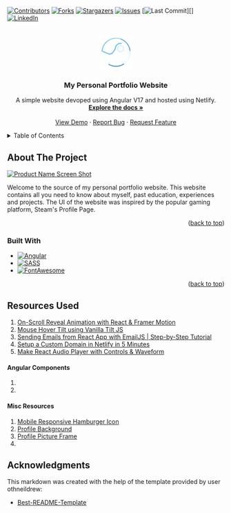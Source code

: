<a name="readme-top"></a>

[![Contributors][contributors-shield]][contributors-url]
[![Forks][forks-shield]][forks-url]
[![Stargazers][stars-shield]][stars-url]
[![Issues][issues-shield]][issues-url]
[![Last Commit][last-commit-shield]][]
[![LinkedIn][linkedin-shield]][linkedin-url]

<!-- PROJECT LOGO -->
<br />
<div align="center">
  <a href="https://github.com/Sia-WRWD/my-portfolio-v2">
    <img src="./public/loading-light.gif" alt="Logo" width="80" height="80">
  </a>

<h3 align="center">My Personal Portfolio Website</h3>

  <p align="center">
    A simple website devoped using Angular V17 and hosted using Netlify.
    <br />
    <a href="https://github.com/Sia-WRWD/my-portfolio-v2/blob/main/README.md"><strong>Explore the docs »</strong></a>
    <br />
    <br />
    <a href="https://www.heysia.dev">View Demo</a>
    ·
    <a href="https://github.com/Sia-WRWD/my-portfolio-v2/issues/new?labels=bug&template=bug-report---.md">Report Bug</a>
    ·
    <a href="https://github.com/Sia-WRWD/my-portfolio-v2/issues/new?labels=enhancement&template=feature-request---.md">Request Feature</a>
  </p>
</div>

<!-- TABLE OF CONTENTS -->
<details>
  <summary>Table of Contents</summary>
  <ol>
    <li>
      <a href="#about-the-project">About The Project</a>
      <ul>
        <li><a href="#built-with">Built With</a></li>
      </ul>
    </li>
    <li>
      <a href="#getting-started">Getting Started</a>
      <ul>
        <li><a href="#prerequisites">Prerequisites</a></li>
        <li><a href="#installation">Installation</a></li>
      </ul>
    </li>
    <li><a href="#usage">Usage</a></li>
    <li><a href="#roadmap">Roadmap</a></li>
    <li><a href="#contributing">Contributing</a></li>
    <li><a href="#license">License</a></li>
    <li><a href="#contact">Contact</a></li>
    <li><a href="#acknowledgments">Acknowledgments</a></li>
  </ol>
</details>

<!-- ABOUT THE PROJECT -->
## About The Project

[![Product Name Screen Shot][product-screenshot]](https://www.heysia.dev)

Welcome to the source of my personal portfolio website. This website contains all you need to know about myself, past education, experiences and projects. The UI of the website was inspired by the popular gaming platform, Steam's Profile Page.

<p align="right">(<a href="#readme-top">back to top</a>)</p>


### Built With

* [![Angular][Angular.js]][Angular-url]
* [![SASS][SASS]][SASS-url]
* [![FontAwesome][FontAwesome]][FontAwesome-url]


<p align="right">(<a href="#readme-top">back to top</a>)</p>

<!-- RESOURCES -->
## Resources Used
1. [On-Scroll Reveal Animation with React & Framer Motion](https://youtu.be/2V1WK-3HQNk?si=GUd_iBUAG38Gvc0C)
2. [Mouse Hover Tilt using Vanilla Tilt JS](https://micku7zu.github.io/vanilla-tilt.js/)
3. [Sending Emails from React App with EmailJS | Step-by-Step Tutorial](https://youtu.be/wWiTouBHibs?si=5hgHlVj2ghBfUnB_)
4. [Setup a Custom Domain in Netlify in 5 Minutes](https://www.youtube.com/watch?v=bY7Tkh9Vz8I)
5. [Make React Audio Player with Controls & Waveform](https://www.youtube.com/watch?v=rT6GiYEIdGs)


#### Angular Components
1. 
2. 

#### Misc Resources
1. [Mobile Responsive Hamburger Icon](https://codepen.io/alvarotrigo/pen/ExwgbZv)
2. [Profile Background](https://steamcommunity.com/id/jcn_loveinapril)
3. [Profile Picture Frame](https://steamcommunity.com/id/jcn_loveinapril)
4. 

<!-- ACKNOWLEDGMENTS -->
## Acknowledgments

This markdown was created with the help of the template provided by user othneildrew:

* [Best-README-Template](https://github.com/othneildrew/Best-README-Template)

<!-- MARKDOWN LINKS & IMAGES -->
<!-- https://www.markdownguide.org/basic-syntax/#reference-style-links -->
[contributors-shield]: https://img.shields.io/github/contributors/Sia-WRWD/my-portfolio-v2.svg?style=for-the-badge
[contributors-url]: https://github.com/Sia-WRWD/my-portfolio-v2/graphs/contributors
[forks-shield]: https://img.shields.io/github/forks/Sia-WRWD/my-portfolio-v2.svg?style=for-the-badge
[forks-url]: https://github.com/Sia-WRWD/my-portfolio-v2/network/members
[stars-shield]: https://img.shields.io/github/stars/Sia-WRWD/my-portfolio-v2.svg?style=for-the-badge
[stars-url]: https://github.com/Sia-WRWD/my-portfolio-v2/stargazers
[issues-shield]: https://img.shields.io/github/issues/Sia-WRWD/my-portfolio-v2.svg?style=for-the-badge
[issues-url]: https://img.shields.io/github/issues/Sia-WRWD/my-portfolio-v2
[license-shield]: https://img.shields.io/github/license/Sia-WRWD/my-portfolio-v2.svg?style=for-the-badge
[license-url]: https://github.com/Sia-WRWD/my-portfolio-v2/blob/master/LICENSE.txt
[last-commit-shield]: https://img.shields.io/github/last-commit/Sia-WRWD/my-portfolio-v2
[linkedin-shield]: https://img.shields.io/badge/-LinkedIn-black.svg?style=for-the-badge&logo=linkedin&colorB=555
[linkedin-url]: https://www.linkedin.com/in/scz2401/
[product-screenshot]: /public/githubthumb.png
[Angular.js]: https://img.shields.io/badge/Angular-20232A?style=for-the-badge&logo=angular&logoColor=61DAFB
[Angular-url]: https://angular.io/
[SASS]: https://img.shields.io/badge/SASS-20232A?style=for-the-badge&logo=sass
[SASS-url]: https://sass-lang.com/
[FontAwesome]: https://img.shields.io/badge/Fontawesome-20232A?style=for-the-badge&logo=fontawesome
[FontAwesome-url]: https://github.com/FortAwesome/angular-fontawesome